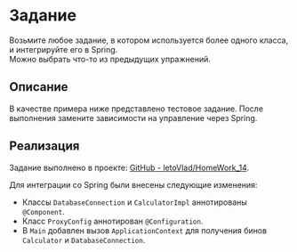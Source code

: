 # Задание  

Возьмите любое задание, в котором используется более одного класса, и интегрируйте его в Spring.  
Можно выбрать что-то из предыдущих упражнений.  

## Описание  

В качестве примера ниже представлено тестовое задание. После выполнения замените зависимости на управление через Spring.  

## Реализация  

Задание выполнено в проекте: [GitHub - letoVlad/HomeWork_14](https://github.com/letoVlad/HomeWork_14).  

Для интеграции со Spring были внесены следующие изменения:  

- Классы `DatabaseConnection` и `CalculatorImpl` аннотированы `@Component`.  
- Класс `ProxyConfig` аннотирован `@Configuration`.  
- В `Main` добавлен вызов `ApplicationContext` для получения бинов `Calculator` и `DatabaseConnection`.  
